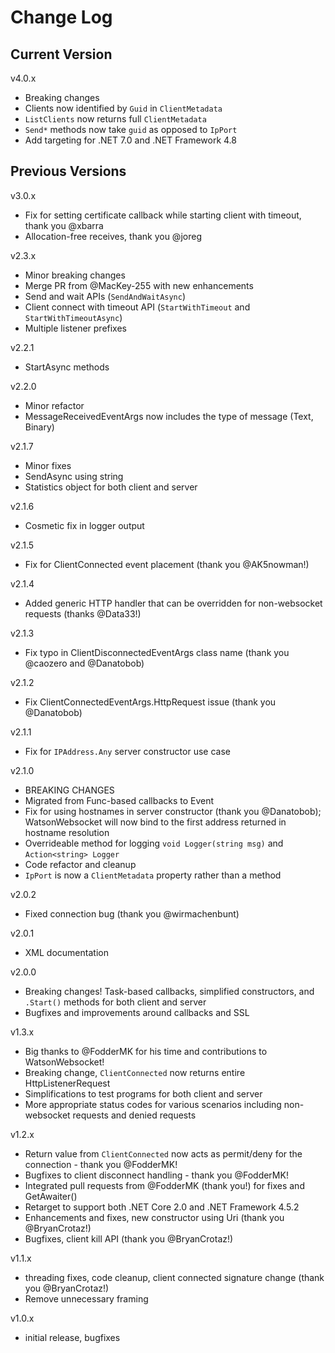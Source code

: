 # Change Log

## Current Version

v4.0.x

- Breaking changes
- Clients now identified by ```Guid``` in ```ClientMetadata```
- ```ListClients``` now returns full ```ClientMetadata```
- ```Send*``` methods now take ```guid``` as opposed to ```IpPort```
- Add targeting for .NET 7.0 and .NET Framework 4.8

## Previous Versions

v3.0.x

- Fix for setting certificate callback while starting client with timeout, thank you @xbarra
- Allocation-free receives, thank you @joreg

v2.3.x

- Minor breaking changes
- Merge PR from @MacKey-255 with new enhancements
- Send and wait APIs (```SendAndWaitAsync```)
- Client connect with timeout API (```StartWithTimeout``` and ```StartWithTimeoutAsync```)
- Multiple listener prefixes

v2.2.1

- StartAsync methods

v2.2.0

- Minor refactor
- MessageReceivedEventArgs now includes the type of message (Text, Binary)

v2.1.7

- Minor fixes
- SendAsync using string
- Statistics object for both client and server

v2.1.6

- Cosmetic fix in logger output

v2.1.5

- Fix for ClientConnected event placement (thank you @AK5nowman!)

v2.1.4

- Added generic HTTP handler that can be overridden for non-websocket requests (thanks @Data33!)

v2.1.3

- Fix typo in ClientDisconnectedEventArgs class name (thank you @caozero and @Danatobob)

v2.1.2

- Fix ClientConnectedEventArgs.HttpRequest issue (thank you @Danatobob)

v2.1.1

- Fix for ```IPAddress.Any``` server constructor use case

v2.1.0

- BREAKING CHANGES
- Migrated from Func-based callbacks to Event
- Fix for using hostnames in server constructor (thank you @Danatobob); WatsonWebsocket will now bind to the first address returned in hostname resolution
- Overrideable method for logging ```void Logger(string msg)``` and ```Action<string> Logger```
- Code refactor and cleanup
- ```IpPort``` is now a ```ClientMetadata``` property rather than a method

v2.0.2

- Fixed connection bug (thank you @wirmachenbunt)

v2.0.1

- XML documentation

v2.0.0

- Breaking changes!  Task-based callbacks, simplified constructors, and ```.Start()``` methods for both client and server
- Bugfixes and improvements around callbacks and SSL
 
v1.3.x

- Big thanks to @FodderMK for his time and contributions to WatsonWebsocket!
- Breaking change, ```ClientConnected``` now returns entire HttpListenerRequest
- Simplifications to test programs for both client and server
- More appropriate status codes for various scenarios including non-websocket requests and denied requests

v1.2.x

- Return value from ```ClientConnected``` now acts as permit/deny for the connection - thank you @FodderMK!
- Bugfixes to client disconnect handling - thank you @FodderMK!
- Integrated pull requests from @FodderMK (thank you!) for fixes and GetAwaiter() 
- Retarget to support both .NET Core 2.0 and .NET Framework 4.5.2
- Enhancements and fixes, new constructor using Uri (thank you @BryanCrotaz!)
- Bugfixes, client kill API (thank you @BryanCrotaz!)

v1.1.x

- threading fixes, code cleanup, client connected signature change (thank you @BryanCrotaz!)
- Remove unnecessary framing

v1.0.x 

- initial release, bugfixes
